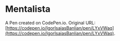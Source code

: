 # Mentalista

A Pen created on CodePen.io. Original URL: [https://codepen.io/IgorIsaiasBanlian/pen/LYxVWaq](https://codepen.io/IgorIsaiasBanlian/pen/LYxVWaq).


